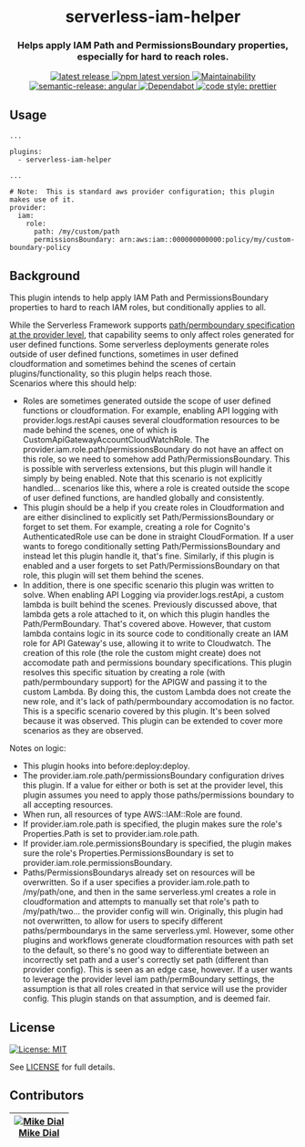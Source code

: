 <h1 align="center" style="border-bottom: none;"> serverless-iam-helper</h1>
<h3 align="center">Helps apply IAM Path and PermissionsBoundary properties, especially for hard to reach roles.</h3>
<p align="center">
  <a href="https://github.com/stratiformdigital/serverless-iam-helper/releases/latest">
    <img alt="latest release" src="https://img.shields.io/github/release/stratiformdigital/serverless-iam-helper.svg">
  </a>
  <a href="https://www.npmjs.com/package/serverless-iam-helper">
    <img alt="npm latest version" src="https://img.shields.io/npm/v/serverless-iam-helper/latest.svg">
  </a>
  <a href="https://codeclimate.com/github/stratiformdigital/serverless-iam-helper/maintainability">
    <img alt="Maintainability" src="https://api.codeclimate.com/v1/badges/20f59ef91bd30565c424/maintainability">
  </a>
  <a href="https://github.com/semantic-release/semantic-release">
    <img alt="semantic-release: angular" src="https://img.shields.io/badge/semantic--release-angular-e10079?logo=semantic-release">
  </a>
  <a href="https://dependabot.com/">
    <img alt="Dependabot" src="https://badgen.net/badge/Dependabot/enabled/green?icon=dependabot">
  </a>
  <a href="https://github.com/prettier/prettier">
    <img alt="code style: prettier" src="https://img.shields.io/badge/code_style-prettier-ff69b4.svg?style=flat-square">
  </a>
</p>

## Usage

```
...

plugins:
  - serverless-iam-helper

...

# Note:  This is standard aws provider configuration; this plugin makes use of it.
provider:
  iam:
    role:
      path: /my/custom/path
      permissionsBoundary: arn:aws:iam::000000000000:policy/my/custom-boundary-policy
```

## Background

This plugin intends to help apply IAM Path and PermissionsBoundary properties to hard to reach IAM roles, but conditionally applies to all.

While the Serverless Framework supports [path/permboundary specification at the provider level](https://www.serverless.com/framework/docs/providers/aws/guide/iam/), that capability seems to only affect roles generated for user defined functions. Some serverless deployments generate roles outside of user defined functions, sometimes in user defined cloudformation and sometimes behind the scenes of certain plugins/functionality, so this plugin helps reach those.  
Scenarios where this should help:

- Roles are sometimes generated outside the scope of user defined functions or cloudformation. For example, enabling API logging with provider.logs.restApi causes several cloudformation resources to be made behind the scenes, one of which is CustomApiGatewayAccountCloudWatchRole. The provider.iam.role.path/permissionsBoundary do not have an affect on this role, so we need to somehow add Path/PermissionsBoundary. This is possible with serverless extensions, but this plugin will handle it simply by being enabled. Note that this scenario is not explicitly handled... scenarios like this, where a role is created outside the scope of user defined functions, are handled globally and consistently.
- This plugin should be a help if you create roles in Cloudformation and are either disinclined to explicitly set Path/PermissionsBoundary or forget to set them. For example, creating a role for Cognito's AuthenticatedRole use can be done in straight CloudFormation. If a user wants to forego conditionally setting Path/PermissionsBoundary and instead let this plugin handle it, that's fine. Similarly, if this plugin is enabled and a user forgets to set Path/PermissionsBoundary on that role, this plugin will set them behind the scenes.
- In addition, there is one specific scenario this plugin was written to solve. When enabling API Logging via provider.logs.restApi, a custom lambda is built behind the scenes. Previously discussed above, that lambda gets a role attached to it, on which this plugin handles the Path/PermBoundary. That's covered above. However, that custom lambda contains logic in its source code to conditionally create an IAM role for API Gateway's use, allowing it to write to Cloudwatch. The creation of this role (the role the custom might create) does not accomodate path and permissions boundary specifications. This plugin resolves this specific situation by creating a role (with path/permboundary support) for the APIGW and passing it to the custom Lambda. By doing this, the custom Lambda does not create the new role, and it's lack of path/permboundary accomodation is no factor. This is a specific scenario covered by this plugin. It's been solved because it was observed. This plugin can be extended to cover more scenarios as they are observed.

Notes on logic:

- This plugin hooks into before:deploy:deploy.
- The provider.iam.role.path/permissionsBoundary configuration drives this plugin. If a value for either or both is set at the provider level, this plugin assumes you need to apply those paths/permissions boundary to all accepting resources.
- When run, all resources of type AWS::IAM::Role are found.
- If provider.iam.role.path is specified, the plugin makes sure the role's Properties.Path is set to provider.iam.role.path.
- If provider.iam.role.permissionsBoundary is specified, the plugin makes sure the role's Properties.PermissionsBoundary is set to provider.iam.role.permissionsBoundary.
- Paths/PermissionsBoundarys already set on resources will be overwritten. So if a user specifies a provider.iam.role.path to /my/path/one, and then in the same serverless.yml creates a role in cloudformation and attempts to manually set that role's path to /my/path/two... the provider config will win. Originally, this plugin had not overwritten, to allow for users to specify different paths/permboundarys in the same serverless.yml. However, some other plugins and workflows generate cloudformation resources with path set to the default, so there's no good way to differentiate between an incorrectly set path and a user's correctly set path (different than provider config). This is seen as an edge case, however. If a user wants to leverage the provider level iam path/permBoundary settings, the assumption is that all roles created in that service will use the provider config. This plugin stands on that assumption, and is deemed fair.

## License

[![License: MIT](https://img.shields.io/badge/License-MIT-blue.svg)](https://opensource.org/licenses/MIT)

See [LICENSE](LICENSE) for full details.

## Contributors

| [![Mike Dial][dial_avatar]][dial_homepage]<br/>[Mike Dial][dial_homepage] |
| ------------------------------------------------------------------------- |

[dial_homepage]: https://github.com/mdial89f
[dial_avatar]: https://avatars.githubusercontent.com/mdial89f?size=150
